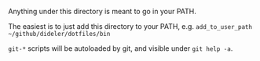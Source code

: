 Anything under this directory is meant to go in your PATH.

The easiest is to just add this directory to your PATH, e.g.
`add_to_user_path ~/github/dideler/dotfiles/bin`

`git-*` scripts will be autoloaded by git, and visible under `git help -a`.
